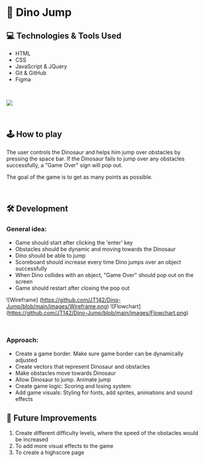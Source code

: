 # 🦖 Dino Jump

## 💻 Technologies & Tools Used
- HTML
- CSS
- JavaScript & JQuery
- Git & GitHub
- Figma 
<br>

![](https://skills.thijs.gg/icons?i=js,html,css,jquery,git,github,figma)

<br>

## 🕹 How to play
The user controls the Dinosaur and helps him jump over obstacles by pressing the space bar. If the Dinosaur fails to jump over any obstacles successfully, a "Game Over" sign will pop out. 

The goal of the game is to get as many points as possible.

<br>

## 🛠 Development 

### General idea:
* Game should start after clicking the 'enter' key
* Obstacles should be dynamic and moving towards the Dinosaur
* Dino should be able to jump
* Scoreboard should increase every time Dino jumps over an object successfully
* When Dino collides with an object, "Game Over" should pop out on the screen 
* Game should restart after closing the pop out

![Wireframe] (https://github.com/JT142/Dino-Jump/blob/main/images/Wireframe.png)
![Flowchart] (https://github.com/JT142/Dino-Jump/blob/main/images/Flowchart.png)

<br> 

### Approach:
* Create a game border. Make sure game border can be dynamically adjusted 
* Create vectors that represent Dinosaur and obstacles
* Make obstacles move towards Dinosaur 
* Allow Dinosaur to jump. Animate jump
* Create game logic: Scoring and losing system 
* Add game visuals: Styling for fonts, add sprites, animations and sound effects


## 🎈 Future Improvements
<ol>
    <li> Create different difficulty levels, where the speed of the obstacles would be increased </li>
    <li> To add more visual effects to the game </li>
    <li> To create a highscore page </li>
</ol>



